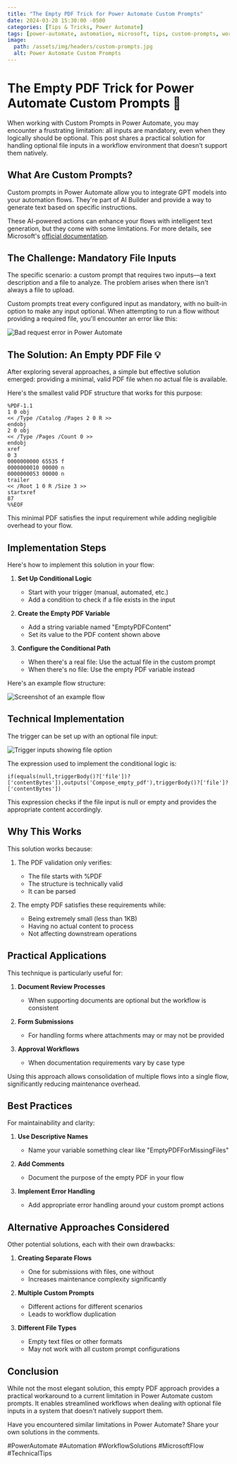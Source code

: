 ```yaml
---
title: "The Empty PDF Trick for Power Automate Custom Prompts"
date: 2024-03-28 15:30:00 -0500
categories: [Tips & Tricks, Power Automate]
tags: [power-automate, automation, microsoft, tips, custom-prompts, workflow, solution]
image:
  path: /assets/img/headers/custom-prompts.jpg
  alt: Power Automate Custom Prompts
---
```


# The Empty PDF Trick for Power Automate Custom Prompts 🔧

When working with Custom Prompts in Power Automate, you may encounter a frustrating limitation: all inputs are mandatory, even when they logically should be optional. This post shares a practical solution for handling optional file inputs in a workflow environment that doesn't support them natively.

## What Are Custom Prompts?

Custom prompts in Power Automate allow you to integrate GPT models into your automation flows. They're part of AI Builder and provide a way to generate text based on specific instructions.

These AI-powered actions can enhance your flows with intelligent text generation, but they come with some limitations. For more details, see Microsoft's [official documentation](https://learn.microsoft.com/en-us/ai-builder/use-a-custom-prompt-in-flow).

## The Challenge: Mandatory File Inputs

The specific scenario: a custom prompt that requires two inputs—a text description and a file to analyze. The problem arises when there isn't always a file to upload.

Custom prompts treat every configured input as mandatory, with no built-in option to make any input optional. When attempting to run a flow without providing a required file, you'll encounter an error like this:

![Bad request error in Power Automate](/assets/img/posts/badrequest.png)

## The Solution: An Empty PDF File 💡

After exploring several approaches, a simple but effective solution emerged: providing a minimal, valid PDF file when no actual file is available.

Here's the smallest valid PDF structure that works for this purpose:

```plaintext
%PDF-1.1
1 0 obj
<< /Type /Catalog /Pages 2 0 R >>
endobj
2 0 obj
<< /Type /Pages /Count 0 >>
endobj
xref
0 3
0000000000 65535 f 
0000000010 00000 n 
0000000053 00000 n 
trailer
<< /Root 1 0 R /Size 3 >>
startxref
87
%%EOF
```

This minimal PDF satisfies the input requirement while adding negligible overhead to your flow.

## Implementation Steps

Here's how to implement this solution in your flow:

1. **Set Up Conditional Logic**
   - Start with your trigger (manual, automated, etc.)
   - Add a condition to check if a file exists in the input

2. **Create the Empty PDF Variable**
   - Add a string variable named "EmptyPDFContent"
   - Set its value to the PDF content shown above

3. **Configure the Conditional Path**
   - When there's a real file: Use the actual file in the custom prompt
   - When there's no file: Use the empty PDF variable instead

Here's an example flow structure:

![Screenshot of an example flow](/assets/img/posts/flow_example.png)

## Technical Implementation

The trigger can be set up with an optional file input:

![Trigger inputs showing file option](/assets/img/posts/trigger_inputs.png)

The expression used to implement the conditional logic is:

```
if(equals(null,triggerBody()?['file'])?['contentBytes']),outputs('Compose_empty_pdf'),triggerBody()?['file']?['contentBytes'])
```

This expression checks if the file input is null or empty and provides the appropriate content accordingly.

## Why This Works

This solution works because:

1. The PDF validation only verifies:
   - The file starts with %PDF
   - The structure is technically valid
   - It can be parsed

2. The empty PDF satisfies these requirements while:
   - Being extremely small (less than 1KB)
   - Having no actual content to process
   - Not affecting downstream operations

## Practical Applications

This technique is particularly useful for:

1. **Document Review Processes**
   - When supporting documents are optional but the workflow is consistent

2. **Form Submissions**
   - For handling forms where attachments may or may not be provided

3. **Approval Workflows**
   - When documentation requirements vary by case type

Using this approach allows consolidation of multiple flows into a single flow, significantly reducing maintenance overhead.

## Best Practices

For maintainability and clarity:

1. **Use Descriptive Names**
   - Name your variable something clear like "EmptyPDFForMissingFiles"

2. **Add Comments**
   - Document the purpose of the empty PDF in your flow

3. **Implement Error Handling**
   - Add appropriate error handling around your custom prompt actions

## Alternative Approaches Considered

Other potential solutions, each with their own drawbacks:

1. **Creating Separate Flows**
   - One for submissions with files, one without
   - Increases maintenance complexity significantly

2. **Multiple Custom Prompts**
   - Different actions for different scenarios
   - Leads to workflow duplication

3. **Different File Types**
   - Empty text files or other formats
   - May not work with all custom prompt configurations

## Conclusion

While not the most elegant solution, this empty PDF approach provides a practical workaround to a current limitation in Power Automate custom prompts. It enables streamlined workflows when dealing with optional file inputs in a system that doesn't natively support them.

Have you encountered similar limitations in Power Automate? Share your own solutions in the comments.

#PowerAutomate #Automation #WorkflowSolutions #MicrosoftFlow #TechnicalTips 